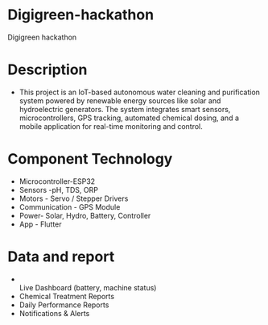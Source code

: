 # Digigreen-hackathon
Digigreen hackathon
# Description
<ul>
  <li>This project is an IoT-based autonomous water cleaning and purification system powered by renewable energy sources like solar and hydroelectric generators. The system integrates smart sensors, microcontrollers, GPS tracking, automated chemical dosing, and a mobile application for real-time monitoring and control.

</li>
</ul>

# Component	Technology
<ul>
<li>Microcontroller-ESP32</li>
<li>Sensors	-pH, TDS, ORP</li>
<li>Motors	- Servo / Stepper Drivers</li>
<li>Communication	- GPS Module</li>
<li>Power-	Solar, Hydro, Battery, Controller</li>
<li>App -	Flutter </li>

</ul>

# Data and report
<ul>
<li></li>Live Dashboard (battery, machine status)</li>

<li>Chemical Treatment Reports</li>

<li>Daily Performance Reports</li>

<li>Notifications & Alerts</li>


</ul>

